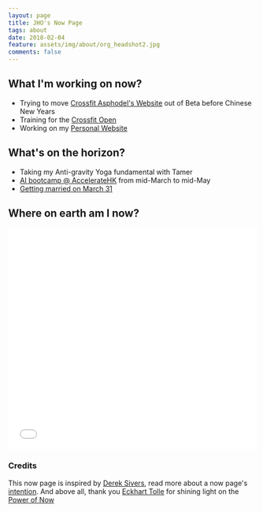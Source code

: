 ```yaml
---
layout: page
title: JHO's Now Page
tags: about
date: 2018-02-04
feature: assets/img/about/org_headshot2.jpg
comments: false
---
```


## What I'm working on now?
* Trying to move [Crossfit Asphodel's Website][1] out of Beta before Chinese New Years
* Training for the [Crossfit Open][2]
* Working on my [Personal Website][5]

## What's on the horizon?
* Taking my Anti-gravity Yoga fundamental with Tamer
* [AI bootcamp @ AccelerateHK][3] from mid-March to mid-May
* [Getting married on March 31][4]

## Where on earth am I now?
<iframe width="100%" height="450px" frameborder="0" style="border:0"
  src="{% if site.gmap_link %}{{site.gmap_link}}{% else %}https://www.google.com/maps/embed/v1/search?q={{site.address}}&key={{site.gmap_api_key}}{% endif %}"
  allowfullscreen>
</iframe>

### Credits
This now page is inspired by [Derek Sivers][url_dsivers], read more about a now page's [intention][url_nowpage]. And above all, thank you [Eckhart Tolle][url_tolle] for shining light on the [Power of Now][url_pow]

[url_dsivers]: https://sivers.org/
[url_nowpage]: https://nownownow.com/about
[url_pow]: https://www.amazon.com/Power-Now-Guide-Spiritual-Enlightenment/dp/1577314808
[url_tolle]: http://www.eckharttolle.com/
[1]: http://beta.crossfitasphodel.com
[2]: http://games.crossfit.com
[5]: https://github.com/ohjho/ohjho.github.io
[3]: https://www.acceleratedhk.com/hire-talent
[4]: http://vero.et.johnho.ca
